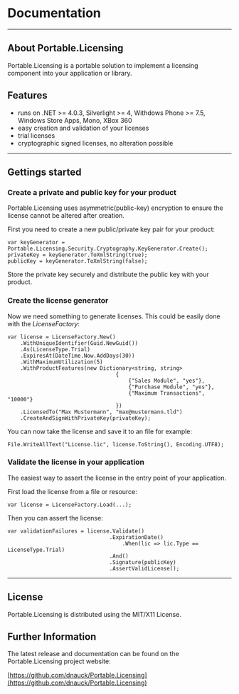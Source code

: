 # Documentation #

----------

## About Portable.Licensing ##

Portable.Licensing is a portable solution to implement a licensing component into your application or library.

## Features ##

- runs on .NET >= 4.0.3, Silverlight >= 4, Withdows Phone >= 7.5, Windows Store Apps, Mono, XBox 360
- easy creation and validation of your licenses
- trial licenses
- cryptographic signed licenses, no alteration possible


----------


## Gettings started ##
### Create a private and public key for your product ###

Portable.Licensing uses asymmetric(public-key) encryption to ensure the license cannot be altered after creation.

First you need to create a new public/private key pair for your product:

    var keyGenerator = Portable.Licensing.Security.Cryptography.KeyGenerator.Create();  
    privateKey = keyGenerator.ToXmlString(true);  
    publicKey = keyGenerator.ToXmlString(false);

Store the private key securely and distribute the public key with your product.


### Create the license generator ###


Now we need something to generate licenses. This could be easily done with the *LicenseFactory*:

    var license = LicenseFactory.New()  
        .WithUniqueIdentifier(Guid.NewGuid())  
        .As(LicenseType.Trial)  
        .ExpiresAt(DateTime.Now.AddDays(30))  
        .WithMaximumUtilization(5)  
        .WithProductFeatures(new Dictionary<string, string>  
                                      {  
                                          {"Sales Module", "yes"},  
                                          {"Purchase Module", "yes"},  
                                          {"Maximum Transactions", "10000"}  
                                      })  
        .LicensedTo("Max Mustermann", "max@mustermann.tld")  
        .CreateAndSignWithPrivateKey(privateKey);

You can now take the license and save it to an file for example:

    File.WriteAllText("License.lic", license.ToString(), Encoding.UTF8);


### Validate the license in your application ###

The easiest way to assert the license in the entry point of your application.

First load the license from a file or resource:

    var license = LicenseFactory.Load(...);

Then you can assert the license:

    var validationFailures = license.Validate()  
                                    .ExpirationDate()  
                                        .When(lic => lic.Type == LicenseType.Trial)  
                                    .And()  
                                    .Signature(publicKey)  
                                    .AssertValidLicense();

----------


## License ##

Portable.Licensing is distributed using the MIT/X11 License.

## Further Information ##

The latest release and documentation can be found on
the Portable.Licensing project website:

[https://github.com/dnauck/Portable.Licensing](https://github.com/dnauck/Portable.Licensing)
